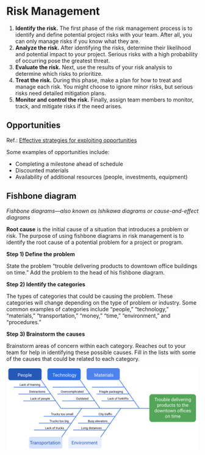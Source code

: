# Risk Management

1. __Identify the risk.__ The first phase of the risk management process is to identify and define potential project risks with your team. After all, you can only manage risks if you know what they are. 
2. __Analyze the risk.__ After identifying the risks, determine their likelihood and potential impact to your project. Serious risks with a high probability of occurring pose the greatest threat.
3. __Evaluate the risk.__ Next, use the results of your risk analysis to determine which risks to prioritize.
4. __Treat the risk.__ During this phase, make a plan for how to treat and manage each risk. You might choose to ignore minor risks, but serious risks need detailed mitigation plans.
5. __Monitor and control the risk.__ Finally, assign team members to monitor, track, and mitigate risks if the need arises.

## Opportunities
Ref.: [Effective strategies for exploiting opportunities](https://www.pmi.org/learning/library/effective-strategies-exploiting-opportunities-7947)

Some examples of opportunities include: 
* Completing a milestone ahead of schedule
* Discounted materials 
* Availability of additional resources (people, investments, equipment)

## Fishbone diagram
*Fishbone diagrams—also known as Ishikawa diagrams or cause-and-effect diagrams*

__Root cause__ is the initial cause of a situation that introduces a problem or risk. The purpose of using fishbone diagrams in risk management is to identify the root cause of a potential problem for a project or program.

__Step 1) Define the problem__

State the problem “trouble delivering products to downtown office buildings on time.” Add the problem to the head of his fishbone diagram. 

__Step 2) Identify the categories__

The types of categories that could be causing the problem. These categories will change depending on the type of problem or industry. Some common examples of categories include “people,” “technology,” “materials,” “transportation,” “money,” “time,” “environment,” and “procedures.” 

__Step 3) Brainstorm the causes__

Brainstorm areas of concern within each category. Reaches out to your team for help in identifying these possible causes. Fill in the lists with some of the causes that could be related to each category.

![fishbone-diagram](fishbone-diagram.png)

